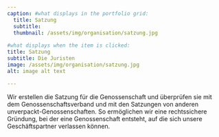 ```yaml
---
caption: #what displays in the portfolio grid:
  title: Satzung
  subtitle: 
  thumbnail: /assets/img/organisation/satzung.jpg
  
#what displays when the item is clicked:
title: Satzung
subtitle: Die Juristen
image: /assets/img/organisation/satzung.jpg
alt: image alt text

---
```

Wir erstellen die Satzung für die Genossenschaft und überprüfen sie mit dem Genossenschaftsverband und mit den Satzungen von anderen unverpackt-Genossenschaften. So ermöglichen wir eine rechtssichere Gründung, bei der eine Genossenschaft entsteht, auf die sich unsere Geschäftspartner verlassen können.
